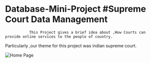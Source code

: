 # Database-Mini-Project  #Supreme Court Data Management
               This Project gives a brief idea about ,How Courts can provide online services to the people of country.



Particularly ,our theme for this project was indian supreme court.

![Home Page](https://photos.app.goo.gl/T3FRDqjfZW4Ykxr98)
